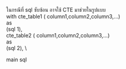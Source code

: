 ในกรณีที่ sql ซับซ้อน อาจใช้ CTE มาช่วยในรูปแบบ \
with  cte_table1 ( column1,column2,column3,...) \
as \
(sql 1), \
cte_table2 ( column1,column2,column3,...) \
as \
(sql 2), \

main sql 
